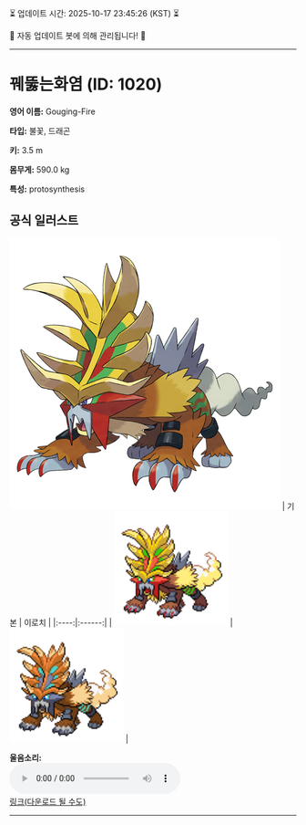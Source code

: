 
⏳ 업데이트 시간: 2025-10-17 23:45:26 (KST) ⏳

🤖 자동 업데이트 봇에 의해 관리됩니다! 🤖

---

# 꿰뚫는화염 (ID: 1020)
**영어 이름:** Gouging-Fire

**타입:** 불꽃, 드래곤

**키:** 3.5 m

**몸무게:** 590.0 kg

**특성:** protosynthesis

## 공식 일러스트
![](https://raw.githubusercontent.com/PokeAPI/sprites/master/sprites/pokemon/other/official-artwork/1020.png)
| 기본 | 이로치 |
|:----:|:------:|
| <img src="https://raw.githubusercontent.com/PokeAPI/sprites/master/sprites/pokemon/1020.png" width="200"> | <img src="https://raw.githubusercontent.com/PokeAPI/sprites/master/sprites/pokemon/shiny/1020.png" width="200"> |

**울음소리:**<br><audio controls src="https://raw.githubusercontent.com/PokeAPI/cries/main/cries/pokemon/latest/1020.ogg"></audio><br> [링크(다운로드 될 수도)](https://raw.githubusercontent.com/PokeAPI/cries/main/cries/pokemon/latest/1020.ogg)


---
